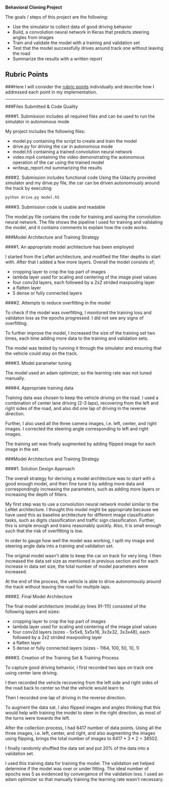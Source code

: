**Behavioral Cloning Project**

The goals / steps of this project are the following:
* Use the simulator to collect data of good driving behavior
* Build, a convolution neural network in Keras that predicts steering angles from images
* Train and validate the model with a training and validation set
* Test that the model successfully drives around track one without leaving the road
* Summarize the results with a written report


[//]: # (Image References)

## Rubric Points
###Here I will consider the [rubric points](https://review.udacity.com/#!/rubrics/432/view) individually and describe how I addressed each point in my implementation.  

---
###Files Submitted & Code Quality

####1. Submission includes all required files and can be used to run the simulator in autonomous mode

My project includes the following files:
* model.py containing the script to create and train the model
* drive.py for driving the car in autonomous mode
* model.h5 containing a trained convolution neural network 
* video.mp4 containing the video demonstrating the autonomous operation of the car using the trained model
* writeup_report.md summarizing the results

####2. Submission includes functional code
Using the Udacity provided simulator and my drive.py file, the car can be driven autonomously around the track by executing 
```sh
python drive.py model.h5
```

####3. Submission code is usable and readable

The model.py file contains the code for training and saving the convolution neural network. The file shows the pipeline I used for training and validating the model, and it contains comments to explain how the code works.

###Model Architecture and Training Strategy

####1. An appropriate model architecture has been employed

I started from the LeNet architecture, and modified the filter depths to start with. After that I added a few more layers.
Overall the model consists of;
* cropping layer to crop the top part of images
* lambda layer used for scaling and centering of the image pixel values 
* four conv2d layers, each followed by a 2x2 strided maxpooling layer
* a flatten layer
* 5 dense or fully connected layers

####2. Attempts to reduce overfitting in the model

To check if the model was overfitting, I monitored the training loss and validaton loss as the epochs progressed. I did not see any signs of overfitting.

To further improve the model, I increased the size of the training set two times, each time adding more data to the training and validation sets.

The model was tested by running it through the simulator and ensuring that the vehicle could stay on the track.

####3. Model parameter tuning

The model used an adam optimizer, so the learning rate was not tuned manually.

####4. Appropriate training data

Training data was chosen to keep the vehicle driving on the road. I used a combination of center lane driving (2-3 laps), recovering from the left and right sides of the road, and also did one lap of driving in the reverse direction.  

Further, I also used all the three camera images, i.e. left, center, and right images. I corrected the steering angle corresponding to left and right images. 

The training set was finally augmented by adding flipped image for each image in the set. 

###Model Architecture and Training Strategy

####1. Solution Design Approach

The overall strategy for deriving a model architecture was to start with a good enough model, and then fine tune it by adding more data and correspondingly increasing the parameters, such as adding more layers or increasing the depth of filters.

My first step was to use a convolution neural network model similar to the LeNet architecture. I thought this model might be appropriate because we have used this as baseline architecture for different image classification tasks, such as digits classification and traffic sign classification. Further, this is simple enough and trains reasonably quickly. Also, it is small enough such that the risk of overfitting is low.

In order to gauge how well the model was working, I split my image and steering angle data into a training and validation set. 

The original model wasn't able to keep the car on track for very long. I then increased the data set size as mentioned in previous section and for each increase in data set size, the total number of model parameters were increased.

At the end of the process, the vehicle is able to drive autonomously around the track without leaving the road for multiple laps.

####2. Final Model Architecture

The final model architecture (model.py lines 91-111) consisted of the following layers and sizes:

* cropping layer to crop the top part of images
* lambda layer used for scaling and centering of the image pixel values 
* four conv2d layers (sizes - 5x5x6, 5x5x16, 3x3x32, 3x3x48), each followed by a 2x2 strided maxpooling layer
* a flatten layer
* 5 dense or fully connected layers (sizes - 1164, 100, 50, 10, 1)

####3. Creation of the Training Set & Training Process

To capture good driving behavior, I first recorded two laps on track one using center lane driving. 

I then recorded the vehicle recovering from the left side and right sides of the road back to center so that the vehicle would learn to 

Then I recorded one lap of driving in the reverse direction.

To augment the data sat, I also flipped images and angles thinking that this would help with training the model to steer in the right direction, as most of the turns were towards the left.

After the collection process, I had 6417 number of data points. Using all the three images, i.e. left, center, and right, and also augmenting the images using flipping, brings the total number of images to 6417 * 3 * 2 = 38502.

I finally randomly shuffled the data set and put 20% of the data into a validation set. 

I used this training data for training the model. The validation set helped determine if the model was over or under fitting. The ideal number of epochs was 5 as evidenced by convergence of the validation loss. I used an adam optimizer so that manually training the learning rate wasn't necessary.
